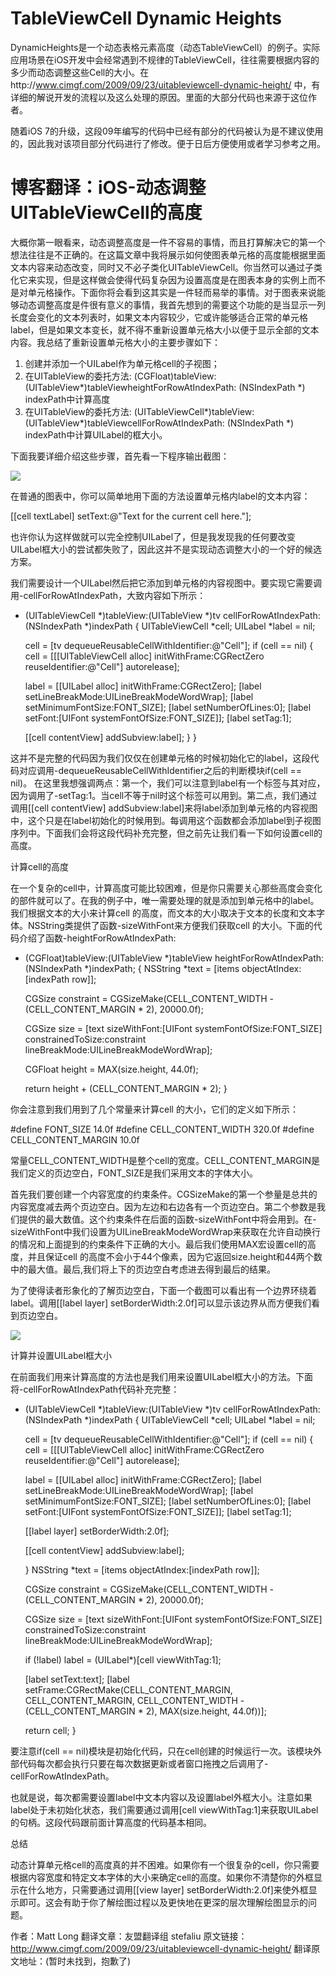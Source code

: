 TableViewCell Dynamic Heights
=============================

DynamicHeights是一个动态表格元素高度（动态TableViewCell）的例子。实际应用场景在iOS开发中会经常遇到不规律的TableViewCell，往往需要根据内容的多少而动态调整这些Cell的大小。在http://www.cimgf.com/2009/09/23/uitableviewcell-dynamic-height/ 中，有详细的解说开发的流程以及这么处理的原因。里面的大部分代码也来源于这位作者。

随着iOS 7的升级，这段09年编写的代码中已经有部分的代码被认为是不建议使用的，因此我对该项目部分代码进行了修改。便于日后方便使用或者学习参考之用。


博客翻译：iOS-动态调整UITableViewCell的高度
===========================================

大概你第一眼看来，动态调整高度是一件不容易的事情，而且打算解决它的第一个想法往往是不正确的。在这篇文章中我将展示如何使图表单元格的高度能根据里面文本内容来动态改变，同时又不必子类化UITableViewCell。你当然可以通过子类化它来实现，但是这样做会使得代码复杂因为设置高度是在图表本身的实例上而不是对单元格操作。下面你将会看到这其实是一件轻而易举的事情。对于图表来说能够动态调整高度是件很有意义的事情，我首先想到的需要这个功能的是当显示一列长度会变化的文本列表时，如果文本内容较少，它或许能够适合正常的单元格label，但是如果文本变长，就不得不重新设置单元格大小以便于显示全部的文本内容。我总结了重新设置单元格大小的主要步骤如下：

1. 创建并添加一个UILabel作为单元格cell的子视图；
2. 在UITableView的委托方法: (CGFloat)tableView:(UITableView*)tableViewheightForRowAtIndexPath: (NSIndexPath *) indexPath中计算高度
3. 在UITableView的委托方法: (UITableViewCell*)tableView:(UITableView*)tableViewcellForRowAtIndexPath: (NSIndexPath *) indexPath中计算UILabel的框大小。

下面我要详细介绍这些步骤，首先看一下程序输出截图：

<img src='http://blog.umeng.com/wp-content/uploads/2010/09/dynamicheights1.png' />

在普通的图表中，你可以简单地用下面的方法设置单元格内label的文本内容：

  [[cell textLabel] setText:@"Text for the current cell here."];

也许你认为这样做就可以完全控制UILabel了，但是我发现我的任何要改变UILabel框大小的尝试都失败了，因此这并不是实现动态调整大小的一个好的候选方案。

我们需要设计一个UILabel然后把它添加到单元格的内容视图中。要实现它需要调用-cellForRowAtIndexPath，大致内容如下所示：

  - (UITableViewCell *)tableView:(UITableView *)tv cellForRowAtIndexPath:(NSIndexPath *)indexPath
  {
    UITableViewCell *cell;
    UILabel *label = nil;
   
    cell = [tv dequeueReusableCellWithIdentifier:@"Cell"];
    if (cell == nil)
    {
      cell = [[[UITableViewCell alloc] initWithFrame:CGRectZero reuseIdentifier:@"Cell"] autorelease];
   
      label = [[UILabel alloc] initWithFrame:CGRectZero];
      [label setLineBreakMode:UILineBreakModeWordWrap];
      [label setMinimumFontSize:FONT_SIZE];
      [label setNumberOfLines:0];
      [label setFont:[UIFont systemFontOfSize:FONT_SIZE]];
      [label setTag:1];
   
      [[cell contentView] addSubview:label];
    }
  }

这并不是完整的代码因为我们仅仅在创建单元格的时候初始化它的label，这段代码对应调用-dequeueReusableCellWithIdentifier之后的判断模块if(cell == nil)。
在这里我想强调两点：第一个，我们可以注意到label有一个标签与其对应，因为调用了-setTag:1。当cell不等于nil时这个标签可以用到。第二点，我们通过调用[[cell contentView] addSubview:label]来将label添加到单元格的内容视图中，这个只是在label初始化的时候用到。每调用这个函数都会添加label到子视图序列中。下面我们会将这段代码补充完整，但之前先让我们看一下如何设置cell的高度。

计算cell的高度

在一个复杂的cell中，计算高度可能比较困难，但是你只需要关心那些高度会变化的部件就可以了。在我的例子中，唯一需要处理的就是添加到单元格中的label。我们根据文本的大小来计算cell 的高度，而文本的大小取决于文本的长度和文本字体。NSString类提供了函数-sizeWithFont来方便我们获取cell 的大小。下面的代码介绍了函数-heightForRowAtIndexPath:

  - (CGFloat)tableView:(UITableView *)tableView heightForRowAtIndexPath:(NSIndexPath *)indexPath;
  {
    NSString *text = [items objectAtIndex:[indexPath row]];
   
    CGSize constraint = CGSizeMake(CELL_CONTENT_WIDTH - (CELL_CONTENT_MARGIN * 2), 20000.0f);
   
    CGSize size = [text sizeWithFont:[UIFont systemFontOfSize:FONT_SIZE] constrainedToSize:constraint lineBreakMode:UILineBreakModeWordWrap];
   
    CGFloat height = MAX(size.height, 44.0f);
   
    return height + (CELL_CONTENT_MARGIN * 2);
  }
  
你会注意到我们用到了几个常量来计算cell 的大小，它们的定义如下所示：

  #define FONT_SIZE 14.0f
  #define CELL_CONTENT_WIDTH 320.0f
  #define CELL_CONTENT_MARGIN 10.0f

常量CELL_CONTENT_WIDTH是整个cell的宽度。CELL_CONTENT_MARGIN是我们定义的页边空白，FONT_SIZE是我们采用文本的字体大小。

首先我们要创建一个内容宽度的约束条件。CGSizeMake的第一个参量是总共的内容宽度减去两个页边空白。因为左边和右边各有一个页边空白。第二个参数是我们提供的最大数值。这个约束条件在后面的函数-sizeWithFont中将会用到。在-sizeWithFont中我们设置为UILineBreakModeWordWrap来获取在允许自动换行的情况和上面提到的约束条件下正确的大小。最后我们使用MAX宏设置cell的高度，并且保证cell 的高度不会小于44个像素，因为它返回size.height和44两个数中的最大值。最后,我们将上下的页边空白考虑进去得到最后的结果。

为了使得读者形象化的了解页边空白，下面一个截图可以看出有一个边界环绕着label。调用[[label layer] setBorderWidth:2.0f]可以显示该边界从而方便我们看到页边空白。

<img src='http://www.umeng.com/blog/wp-content/uploads/2010/09/dynamicheights02-156x300.png' />

计算并设置UILabel框大小

在前面我们用来计算高度的方法也是我们用来设置UILabel框大小的方法。下面将-cellForRowAtIndexPath代码补充完整：

  - (UITableViewCell *)tableView:(UITableView *)tv cellForRowAtIndexPath:(NSIndexPath *)indexPath
  {
    UITableViewCell *cell;
    UILabel *label = nil;
   
    cell = [tv dequeueReusableCellWithIdentifier:@"Cell"];
    if (cell == nil)
    {
      cell = [[[UITableViewCell alloc] initWithFrame:CGRectZero reuseIdentifier:@"Cell"] autorelease];
   
      label = [[UILabel alloc] initWithFrame:CGRectZero];
      [label setLineBreakMode:UILineBreakModeWordWrap];
      [label setMinimumFontSize:FONT_SIZE];
      [label setNumberOfLines:0];
      [label setFont:[UIFont systemFontOfSize:FONT_SIZE]];
      [label setTag:1];
   
      [[label layer] setBorderWidth:2.0f];
   
      [[cell contentView] addSubview:label];
   
    }
    NSString *text = [items objectAtIndex:[indexPath row]];
   
    CGSize constraint = CGSizeMake(CELL_CONTENT_WIDTH - (CELL_CONTENT_MARGIN * 2), 20000.0f);
   
    CGSize size = [text sizeWithFont:[UIFont systemFontOfSize:FONT_SIZE] constrainedToSize:constraint lineBreakMode:UILineBreakModeWordWrap];
   
    if (!label)
      label = (UILabel*)[cell viewWithTag:1];
   
    [label setText:text];
    [label setFrame:CGRectMake(CELL_CONTENT_MARGIN, CELL_CONTENT_MARGIN, CELL_CONTENT_WIDTH - (CELL_CONTENT_MARGIN * 2), MAX(size.height, 44.0f))];
   
    return cell;
  }

要注意if(cell == nil)模块是初始化代码，只在cell创建的时候运行一次。该模块外部代码每次都会执行只要在每次数据更新或者窗口拖拽之后调用了-cellForRowAtIndexPath。

也就是说，每次都需要设置label中文本内容以及设置label外框大小。注意如果label处于未初始化状态，我们需要通过调用[cell viewWithTag:1]来获取UILabel的句柄。这段代码跟前面计算高度的代码基本相同。

总结

动态计算单元格cell的高度真的并不困难。如果你有一个很复杂的cell，你只需要根据内容宽度和特定文本字体的大小来确定cell的高度。如果你不清楚你的外框显示在什么地方，只需要通过调用[[view layer] setBorderWidth:2.0f]来使外框显示即可。这会有助于你了解绘图过程以及更快地在更深的层次理解绘图显示的问题。


作者：Matt Long
翻译文章：友盟翻译组 stefaliu
原文链接：http://www.cimgf.com/2009/09/23/uitableviewcell-dynamic-height/
翻译原文地址：(暂时未找到，抱歉了)
